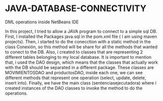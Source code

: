 # JAVA-DATABASE-CONNECTIVITY
DML operations inside NetBeans IDE

In this project, I tried to allow a JAVA program to connect to a simple sql DB. First, I installed the Packages java.sql in the pom.xml file ( I am using maven projects). Then, i started to do the conecction with a static method in the class Conexión, so this method will be share for all the methods that wanted to conect to the DB. Also, i created to classes that are representing 2 different tables belonging to my local database. It is important to mention that, i used the DAO design, which means that the classes that actually work with the DB should be separated in a different package. These classes are MOVIMIENTOSDAO and productosDAO, inside each one, we can see different methods that represent one operation (select, update, delete, insert into). Finally, we have the main class (sentenciasejecutadora) where i created instances of the DAO classes to invoke the method to do the operations.
